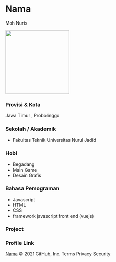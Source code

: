 # Nama
Moh Nuris

<img src="https://cdn-icons-png.flaticon.com/512/149/149071.png" width="200" height="200" align="center"/>

### Provisi & Kota

Jawa Timur , Probolinggo

### Sekolah / Akademik

- Fakultas Teknik Universitas Nurul Jadid

### Hobi

- Begadang
- Main Game
- Desain Grafis


### Bahasa Pemograman 

- Javascript
- HTML
- CSS
- framework javascript front end (vuejs)

### Project



### Profile Link

[Nama](https://github.com/mohnuris)
© 2021 GitHub, Inc.
Terms
Privacy
Security
